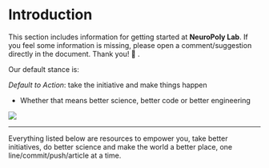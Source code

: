 # Introduction

This section includes information for getting started at **NeuroPoly Lab**. If you feel some information is missing, please open a comment/suggestion directly in the document. Thank you! 🙏 .

Our default stance is: 

_Default to Action_: take the initiative and make things happen

* Whether that means better science, better code or better engineering

[![](https://lh5.googleusercontent.com/VD-3zxwoUvbOVTM5IJiaEJDTcJ1lEe4j1r8UUxV6aJsAGpy9qCLUDciSoKr47jk88ZnCl1gBuVbhlU4MFb1kvvA9GTkJ4xJ8jb8IpPBBft4ko0jHw3Xx-HC_xorLvEK79BXEez4A)](http://hyperboleandahalf.blogspot.com/2010/06/this-is-why-ill-never-be-adult.html)  
****

Everything listed below are resources to empower you, take better initiatives, do better science and make the world a better place, one line/commit/push/article at a time.  


